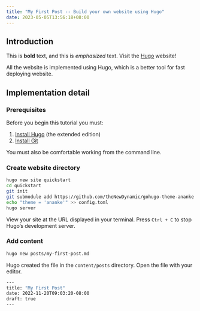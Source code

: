 ```yaml
---
title: "My First Post -- Build your own website using Hugo"
date: 2023-05-05T13:56:18+08:00
---
```


## Introduction 

This is **bold** text, and this is *emphasized* text. Visit the [Hugo](https://gohugo.io) website!

All the website is implemented using Hugo, which is a better tool for fast deploying website.



## Implementation detail

### Prerequisites 

Before you begin this tutorial you must:

1. [Install Hugo](https://gohugo.io/installation/) (the extended edition)
2. [Install Git](https://git-scm.com/book/en/v2/Getting-Started-Installing-Git)

You must also be comfortable working from the command line.

### Create website directory

```bash
hugo new site quickstart
cd quickstart
git init
git submodule add https://github.com/theNewDynamic/gohugo-theme-ananke themes/ananke
echo "theme = 'ananke'" >> config.toml
hugo server
```

View your site at the URL displayed in your terminal. Press `Ctrl + C` to stop Hugo’s development server.



### Add content

```bash
hugo new posts/my-first-post.md
```

Hugo created the file in the `content/posts` directory. Open the file with your editor.

```bash
---
title: "My First Post"
date: 2022-11-20T09:03:20-08:00
draft: true
---
```

